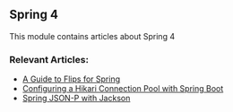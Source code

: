 ## Spring 4

This module contains articles about Spring 4

### Relevant Articles:
- [A Guide to Flips for Spring](http://www.baeldung.com/flips-spring)
- [Configuring a Hikari Connection Pool with Spring Boot](https://www.baeldung.com/spring-boot-hikari)
- [Spring JSON-P with Jackson](http://www.baeldung.com/spring-jackson-jsonp)
